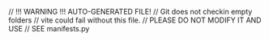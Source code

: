 // !!! WARNING !!! AUTO-GENERATED FILE!
// Git does not checkin empty folders
// vite could fail without this file.
// PLEASE DO NOT MODIFY IT AND USE
// SEE manifests.py